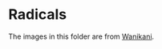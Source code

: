 # Radicals

The images in this folder are from [Wanikani](https://www.wanikani.com/radicals?difficulty=pleasant).
